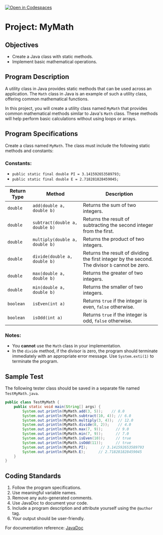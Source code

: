 [![Open in Codespaces](https://classroom.github.com/assets/launch-codespace-2972f46106e565e64193e422d61a12cf1da4916b45550586e14ef0a7c637dd04.svg)](https://classroom.github.com/open-in-codespaces?assignment_repo_id=18531798)
# Project: MyMath

## Objectives

- Create a Java class with static methods.
- Implement basic mathematical operations.

## Program Description

A utility class in Java provides static methods that can be used across an application. The `Math` class in Java is an example of such a utility class, offering common mathematical functions.

In this project, you will create a utility class named `MyMath` that provides common mathematical methods similar to Java's `Math` class. These methods will help perform basic calculations without using loops or arrays.

## Program Specifications

Create a class named `MyMath`. The class must include the following static methods and constants:

### Constants:
- `public static final double PI = 3.141592653589793;`
- `public static final double E = 2.718281828459045;`

| Return Type | Method | Description |
|------------|--------|-------------|
| `double` | `add(double a, double b)` | Returns the sum of two integers. |
| `double` | `subtract(double a, double b)` | Returns the result of subtracting the second integer from the first. |
| `double` | `multiply(double a, double b)` | Returns the product of two integers. |
| `double` | `divide(double a, double b)` | Returns the result of dividing the first integer by the second. The divisor `b` cannot be zero. |
| `double` | `max(double a, double b)` | Returns the greater of two integers. |
| `double` | `min(double a, double b)` | Returns the smaller of two integers. |
| `boolean` | `isEven(int a)` | Returns `true` if the integer is even, `false` otherwise. |
| `boolean` | `isOdd(int a)` | Returns `true` if the integer is odd, `false` otherwise. |

### Notes:
- You **cannot** use the `Math` class in your implementation.
- In the `divide` method, if the divisor is zero, the program should terminate immediately with an appropriate error message. Use `System.exti(1)` to terminate the program.

## Sample Test
The following tester class should be saved in a separate file named `TestMyMath.java`.

```java
public class TestMyMath {
    public static void main(String[] args) {
        System.out.println(MyMath.add(3, 5));    // 8.0
        System.out.println(MyMath.subtract(10, 4)); // 6.0
        System.out.println(MyMath.multiply(3, 4));  // 12.0
        System.out.println(MyMath.divide(8, 2));    // 4.0
        System.out.println(MyMath.max(7, 9));      // 9.0
        System.out.println(MyMath.min(7, 9));      // 7.0
        System.out.println(MyMath.isEven(10));     // true
        System.out.println(MyMath.isOdd(11));      // true
        System.out.println(MyMath.PI);      // 3.141592653589793
        System.out.println(MyMath.E);      // 2.718281828459045
    }
}
```

## Coding Standards

1. Follow the program specifications.
2. Use meaningful variable names.
3. Remove any auto-generated comments.
4. Use JavaDoc to document your code.
5. Include a program description and attribute yourself using the `@author` tag.
6. Your output should be user-friendly.

For documentation reference: [JavaDoc](https://en.wikipedia.org/wiki/Javadoc)

